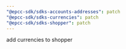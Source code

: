 ```yaml
---
"@epcc-sdk/sdks-accounts-addresses": patch
"@epcc-sdk/sdks-currencies": patch
"@epcc-sdk/sdks-shopper": patch
---
```


add currencies to shopper

